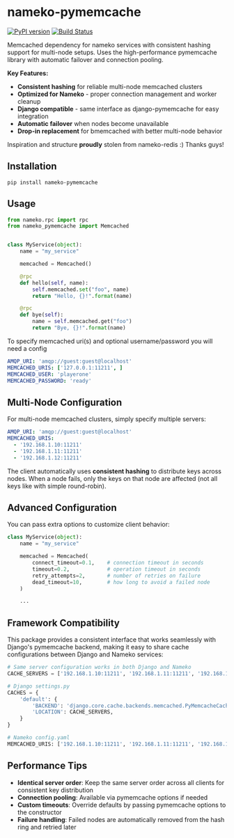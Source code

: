# nameko-pymemcache
[![PyPI version](https://badge.fury.io/py/nameko-pymemcache.svg)](https://badge.fury.io/py/nameko-pymemcache)
[![Build Status](https://travis-ci.org/andreasmyleus/nameko-pymemcache.svg?branch=master)](https://travis-ci.org/andreasmyleus/nameko-pymemcache)

Memcached dependency for nameko services with consistent hashing support for multi-node setups. Uses the high-performance pymemcache library with automatic failover and connection pooling.

**Key Features:**
- **Consistent hashing** for reliable multi-node memcached clusters  
- **Optimized for Nameko** - proper connection management and worker cleanup
- **Django compatible** - same interface as django-pymemcache for easy integration
- **Automatic failover** when nodes become unavailable
- **Drop-in replacement** for bmemcached with better multi-node behavior

Inspiration and structure **proudly** stolen from nameko-redis :) Thanks guys!

## Installation
```
pip install nameko-pymemcache
```

## Usage
```python
from nameko.rpc import rpc
from nameko_pymemcache import Memcached


class MyService(object):
    name = "my_service"

    memcached = Memcached()

    @rpc
    def hello(self, name):
        self.memcached.set("foo", name)
        return "Hello, {}!".format(name)

    @rpc
    def bye(self):
        name = self.memcached.get("foo")
        return "Bye, {}!".format(name)
```

To specify memcached uri(s) and optional username/password you will need a config
```yaml
AMQP_URI: 'amqp://guest:guest@localhost'
MEMCACHED_URIS: ['127.0.0.1:11211', ]
MEMCACHED_USER: 'playerone'
MEMCACHED_PASSWORD: 'ready'
```

## Multi-Node Configuration

For multi-node memcached clusters, simply specify multiple servers:
```yaml
AMQP_URI: 'amqp://guest:guest@localhost'
MEMCACHED_URIS: 
  - '192.168.1.10:11211'
  - '192.168.1.11:11211'
  - '192.168.1.12:11211'
```

The client automatically uses **consistent hashing** to distribute keys across nodes. When a node fails, only the keys on that node are affected (not all keys like with simple round-robin).

## Advanced Configuration

You can pass extra options to customize client behavior:
```python
class MyService(object):
    name = "my_service"

    memcached = Memcached(
        connect_timeout=0.1,    # connection timeout in seconds
        timeout=0.2,            # operation timeout in seconds
        retry_attempts=2,       # number of retries on failure
        dead_timeout=10,        # how long to avoid a failed node
    )

    ...
```

## Framework Compatibility

This package provides a consistent interface that works seamlessly with Django's pymemcache backend, making it easy to share cache configurations between Django and Nameko services:

```python
# Same server configuration works in both Django and Nameko
CACHE_SERVERS = ['192.168.1.10:11211', '192.168.1.11:11211', '192.168.1.12:11211']

# Django settings.py
CACHES = {
    'default': {
        'BACKEND': 'django.core.cache.backends.memcached.PyMemcacheCache',
        'LOCATION': CACHE_SERVERS,
    }
}

# Nameko config.yaml  
MEMCACHED_URIS: ['192.168.1.10:11211', '192.168.1.11:11211', '192.168.1.12:11211']
```

## Performance Tips

- **Identical server order**: Keep the same server order across all clients for consistent key distribution
- **Connection pooling**: Available via pymemcache options if needed
- **Custom timeouts**: Override defaults by passing pymemcache options to the constructor
- **Failure handling**: Failed nodes are automatically removed from the hash ring and retried later
